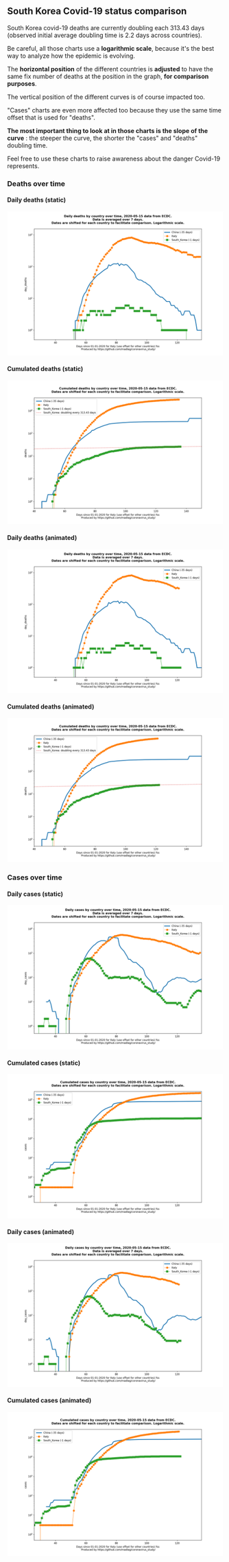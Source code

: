 ## South Korea Covid-19 status comparison 

South Korea covid-19 deaths are currently doubling each 313.43 days (observed initial average doubling time is 2.2 days across countries).



Be careful, all those charts use a **logarithmic scale**, because it's the best way to analyze how the epidemic is evolving.
 
The **horizontal position** of the different countries is **adjusted** to have the same fix number of deaths at the position in the graph, **for comparison purposes**.

The vertical position of the different curves is of course impacted too.

"Cases" charts are even more affected too because they use the same time offset that is used for "deaths".

**The most important thing to look at in those charts is the slope of the curve** : the steeper the curve, the shorter the "cases" and "deaths" doubling time.

Feel free to use these charts to raise awareness about the danger Covid-19 represents. 


 
### Deaths over time
 
#### Daily deaths (static)
![South Korea covid-19 daily deaths static chart](https://raw.githubusercontent.com/madlag/coronavirus_study/master/notebooks/graphs/2020-05-15/countries/South_Korea/2020-05-15_South_Korea_day_deaths.png "South Korea covid-19 day_deaths static chart")   
 
#### Cumulated deaths (static)
![South Korea covid-19 cumulated deaths static chart](https://raw.githubusercontent.com/madlag/coronavirus_study/master/notebooks/graphs/2020-05-15/countries/South_Korea/2020-05-15_South_Korea_deaths.png "South Korea covid-19 deaths static chart")   
 
#### Daily deaths (animated)
![South Korea covid-19 daily deaths animated chart](https://raw.githubusercontent.com/madlag/coronavirus_study/master/notebooks/graphs/2020-05-15/countries/South_Korea/2020-05-15_South_Korea_day_deaths.gif "South Korea covid-19 day_deaths animated chart")   
 
#### Cumulated deaths (animated)
![South Korea covid-19 cumulated deaths animated chart](https://raw.githubusercontent.com/madlag/coronavirus_study/master/notebooks/graphs/2020-05-15/countries/South_Korea/2020-05-15_South_Korea_deaths.gif "South Korea covid-19 deaths animated chart")   

 
### Cases over time
 
#### Daily cases (static)
![South Korea covid-19 daily cases static chart](https://raw.githubusercontent.com/madlag/coronavirus_study/master/notebooks/graphs/2020-05-15/countries/South_Korea/2020-05-15_South_Korea_day_cases.png "South Korea covid-19 day_cases static chart")   
 
#### Cumulated cases (static)
![South Korea covid-19 cumulated cases static chart](https://raw.githubusercontent.com/madlag/coronavirus_study/master/notebooks/graphs/2020-05-15/countries/South_Korea/2020-05-15_South_Korea_cases.png "South Korea covid-19 cases static chart")   
 
#### Daily cases (animated)
![South Korea covid-19 daily cases animated chart](https://raw.githubusercontent.com/madlag/coronavirus_study/master/notebooks/graphs/2020-05-15/countries/South_Korea/2020-05-15_South_Korea_day_cases.gif "South Korea covid-19 day_cases animated chart")   
 
#### Cumulated cases (animated)
![South Korea covid-19 cumulated cases animated chart](https://raw.githubusercontent.com/madlag/coronavirus_study/master/notebooks/graphs/2020-05-15/countries/South_Korea/2020-05-15_South_Korea_cases.gif "South Korea covid-19 cases animated chart")   

